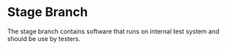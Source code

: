 # Stage Branch

The stage branch contains software that runs on internal test system and should be use by testers.